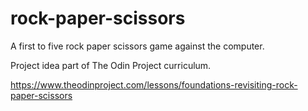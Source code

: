 # rock-paper-scissors
A first to five rock paper scissors game against the computer. 

Project idea part of The Odin Project curriculum.

https://www.theodinproject.com/lessons/foundations-revisiting-rock-paper-scissors
